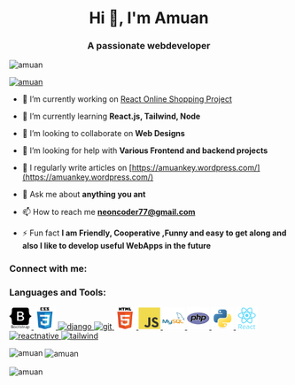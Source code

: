 <h1 align="center">Hi 👋, I'm Amuan</h1>
<h3 align="center">A passionate webdeveloper</h3>

<p align="left"> <img src="https://komarev.com/ghpvc/?username=amuan&label=Profile%20views&color=0e75b6&style=flat" alt="amuan" /> </p>

<p align="left"> <a href="https://github.com/ryo-ma/github-profile-trophy"><img src="https://github-profile-trophy.vercel.app/?username=amuan" alt="amuan" /></a> </p>

- 🔭 I’m currently working on [React Online Shopping Project ](https://github.com/Coderllkey/ReactShopProject)

- 🌱 I’m currently learning **React.js, Tailwind, Node**

- 👯 I’m looking to collaborate on **Web Designs**

- 🤝 I’m looking for help with **Various Frontend and backend projects**

- 📝 I regularly write articles on [https://amuankey.wordpress.com/](https://amuankey.wordpress.com/)

- 💬 Ask me about **anything you ant**

- 📫 How to reach me **neoncoder77@gmail.com**

- ⚡ Fun fact **I am Friendly, Cooperative ,Funny and easy to get along and also I like to develop useful WebApps in the future**

<h3 align="left">Connect with me:</h3>
<p align="left">
</p>

<h3 align="left">Languages and Tools:</h3>
<p align="left"> <a href="https://getbootstrap.com" target="_blank" rel="noreferrer"> <img src="https://raw.githubusercontent.com/devicons/devicon/master/icons/bootstrap/bootstrap-plain-wordmark.svg" alt="bootstrap" width="40" height="40"/> </a> <a href="https://www.w3schools.com/css/" target="_blank" rel="noreferrer"> <img src="https://raw.githubusercontent.com/devicons/devicon/master/icons/css3/css3-original-wordmark.svg" alt="css3" width="40" height="40"/> </a> <a href="https://www.djangoproject.com/" target="_blank" rel="noreferrer"> <img src="https://cdn.worldvectorlogo.com/logos/django.svg" alt="django" width="40" height="40"/> </a> <a href="https://git-scm.com/" target="_blank" rel="noreferrer"> <img src="https://www.vectorlogo.zone/logos/git-scm/git-scm-icon.svg" alt="git" width="40" height="40"/> </a> <a href="https://www.w3.org/html/" target="_blank" rel="noreferrer"> <img src="https://raw.githubusercontent.com/devicons/devicon/master/icons/html5/html5-original-wordmark.svg" alt="html5" width="40" height="40"/> </a> <a href="https://developer.mozilla.org/en-US/docs/Web/JavaScript" target="_blank" rel="noreferrer"> <img src="https://raw.githubusercontent.com/devicons/devicon/master/icons/javascript/javascript-original.svg" alt="javascript" width="40" height="40"/> </a> <a href="https://www.mysql.com/" target="_blank" rel="noreferrer"> <img src="https://raw.githubusercontent.com/devicons/devicon/master/icons/mysql/mysql-original-wordmark.svg" alt="mysql" width="40" height="40"/> </a> <a href="https://www.php.net" target="_blank" rel="noreferrer"> <img src="https://raw.githubusercontent.com/devicons/devicon/master/icons/php/php-original.svg" alt="php" width="40" height="40"/> </a> <a href="https://www.python.org" target="_blank" rel="noreferrer"> <img src="https://raw.githubusercontent.com/devicons/devicon/master/icons/python/python-original.svg" alt="python" width="40" height="40"/> </a> <a href="https://reactjs.org/" target="_blank" rel="noreferrer"> <img src="https://raw.githubusercontent.com/devicons/devicon/master/icons/react/react-original-wordmark.svg" alt="react" width="40" height="40"/> </a> <a href="https://reactnative.dev/" target="_blank" rel="noreferrer"> <img src="https://reactnative.dev/img/header_logo.svg" alt="reactnative" width="40" height="40"/> </a> <a href="https://tailwindcss.com/" target="_blank" rel="noreferrer"> <img src="https://www.vectorlogo.zone/logos/tailwindcss/tailwindcss-icon.svg" alt="tailwind" width="40" height="40"/> </a> </p>

<p><img align="left" src="https://github-readme-stats.vercel.app/api/top-langs?username=amuan&show_icons=true&locale=en&layout=compact" alt="amuan" /></p>

<p>&nbsp;<img align="center" src="https://github-readme-stats.vercel.app/api?username=amuan&show_icons=true&locale=en" alt="amuan" /></p>

<p><img align="center" src="https://github-readme-streak-stats.herokuapp.com/?user=amuan&" alt="amuan" /></p>

<!---
Coderllkey/Coderllkey is a ✨ special ✨ repository because its `README.md` (this file) appears on your GitHub profile.
You can click the Preview link to take a look at your changes.
--->

